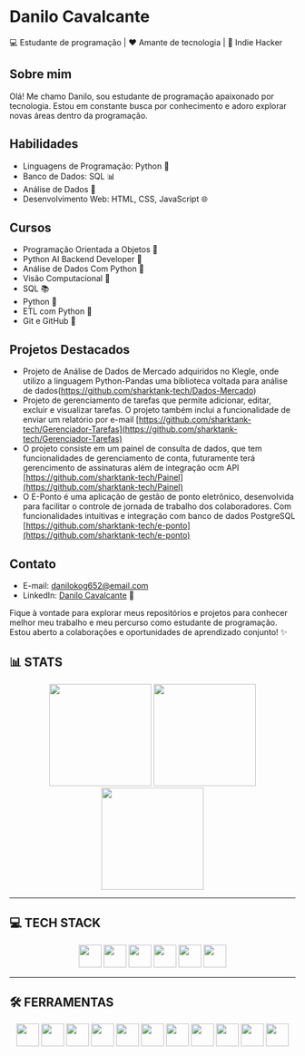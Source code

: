 # Danilo Cavalcante

💻 Estudante de programação | ❤️ Amante de tecnologia |  👾 Indie Hacker

## Sobre mim
Olá! Me chamo Danilo, sou estudante de programação apaixonado por tecnologia. Estou em constante busca por conhecimento e adoro explorar novas áreas dentro da programação.

## Habilidades
- Linguagens de Programação: Python 🐍
- Banco de Dados: SQL 📊
- Análise de Dados 🎲
- Desenvolvimento Web: HTML, CSS, JavaScript 🌐

## Cursos
- Programação Orientada a Objetos 🎯
- Python AI Backend Developer 🧱
- Análise de Dados Com Python 🎲
- Visão Computacional 🤖
- SQL 📚
- Python 🐍
- ETL com Python 🔄
- Git e GitHub 🚀

## Projetos Destacados
- Projeto de Análise de Dados de Mercado adquiridos no Klegle, onde utilizo a linguagem Python-Pandas uma biblioteca voltada para análise de dados(https://github.com/sharktank-tech/Dados-Mercado)
- Projeto de gerenciamento de tarefas que permite adicionar, editar, excluir e visualizar tarefas. O projeto também inclui a funcionalidade de enviar um relatório por e-mail [https://github.com/sharktank-tech/Gerenciador-Tarefas](https://github.com/sharktank-tech/Gerenciador-Tarefas)
- O projeto consiste em um painel de consulta de dados, que tem funcionalidades de gerenciamento de conta, futuramente terá gerencimento de assinaturas além de integração ocm API [https://github.com/sharktank-tech/Painel](https://github.com/sharktank-tech/Painel)
- O E-Ponto é uma aplicação de gestão de ponto eletrônico, desenvolvida para facilitar o controle de jornada de trabalho dos colaboradores. Com funcionalidades intuitivas e integração com banco de dados PostgreSQL [https://github.com/sharktank-tech/e-ponto](https://github.com/sharktank-tech/e-ponto)

## Contato
- E-mail: danilokog652@email.com
- LinkedIn: [Danilo Cavalcante](https://www.linkedin.com/in/danilo-c-s-5340b5253/) 💼

Fique à vontade para explorar meus repositórios e projetos para conhecer melhor meu trabalho e meu percurso como estudante de programação. Estou aberto a colaborações e oportunidades de aprendizado conjunto! ✨

## 📊 STATS

<div align="center">
  <img src="https://github-readme-stats.vercel.app/api?username=sharktank-tech&show_icons=true&theme=radical" height="180"/>
  <img src="https://github-readme-stats.vercel.app/api/top-langs/?username=sharktank-tech&layout=compact&theme=radical" height="180"/>
  <img src="https://streak-stats.demolab.com?user=sharktank-tech&theme=radical" height="180"/>
</div>

---

## 💻 TECH STACK

<div align="center">
  <img src="https://cdn.jsdelivr.net/gh/devicons/devicon/icons/python/python-original.svg" height="40" />
  <img src="https://cdn.jsdelivr.net/gh/devicons/devicon/icons/flask/flask-original.svg" height="40" />
  <img src="https://cdn.jsdelivr.net/gh/devicons/devicon/icons/javascript/javascript-original.svg" height="40" />
  <img src="https://cdn.jsdelivr.net/gh/devicons/devicon/icons/html5/html5-original.svg" height="40" />
  <img src="https://cdn.jsdelivr.net/gh/devicons/devicon/icons/css3/css3-original.svg" height="40" />
  <img src="https://cdn.jsdelivr.net/gh/devicons/devicon/icons/sqlite/sqlite-original.svg" height="40" />
</div>

---

## 🛠️ FERRAMENTAS

<div align="center">
  <!-- Sistemas e IDEs -->
  <img src="https://cdn.jsdelivr.net/gh/devicons/devicon/icons/linux/linux-original.svg" height="40" />
  <img src="https://cdn.jsdelivr.net/gh/devicons/devicon/icons/windows8/windows8-original.svg" height="40" />
  <img src="https://cdn.jsdelivr.net/gh/devicons/devicon/icons/pycharm/pycharm-original.svg" height="40" />
  <img src="https://cdn.jsdelivr.net/gh/devicons/devicon/icons/jupyter/jupyter-original.svg" height="40" />
  <img src="https://colab.research.google.com/img/colab_favicon_256px.png" height="40" />

  <!-- Controle de versão -->
  <img src="https://cdn.jsdelivr.net/gh/devicons/devicon/icons/git/git-original.svg" height="40" />
  <img src="https://cdn.jsdelivr.net/gh/devicons/devicon/icons/github/github-original.svg" height="40" />

  <!-- Banco de dados -->
  <img src="https://cdn.jsdelivr.net/gh/devicons/devicon/icons/postgresql/postgresql-original.svg" height="40" />
  <img src="https://upload.wikimedia.org/wikipedia/commons/9/9e/PhpMyAdmin_logo.png" height="40" />

  <!-- Cloud/Deploy -->
  <img src="https://upload.wikimedia.org/wikipedia/commons/9/93/Amazon_Web_Services_Logo.svg" height="40" />
  <img src="https://assets.vercel.com/image/upload/front/assets/design/vercel-triangle-black.svg" height="40" />

</div>
